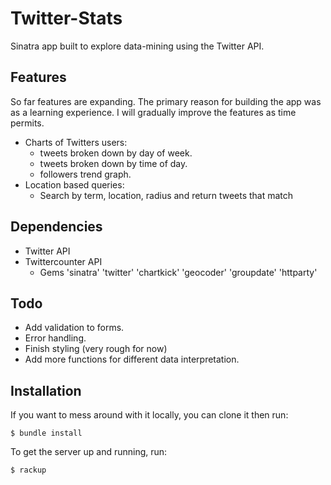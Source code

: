 # Twitter-Stats

Sinatra app built to explore data-mining using the Twitter API.

## Features
So far features are expanding.  The primary reason for building the app was as a learning experience.  I will gradually improve the features as time permits.

* Charts of Twitters users:
  * tweets broken down by day of week.
  * tweets broken down by time of day.
  * followers trend graph.
* Location based queries:
  * Search by term, location, radius and return tweets that match
  
## Dependencies

* Twitter API
* Twittercounter API
  * Gems
 'sinatra'
 'twitter'
 'chartkick'
 'geocoder'
 'groupdate'
 'httparty'

  
## Todo

* Add validation to forms.
* Error handling.
* Finish styling (very rough for now)
* Add more functions for different data interpretation.

## Installation

If you want to mess around with it locally, you can clone it then run:


    $ bundle install
    
To get the server up and running, run:

    $ rackup
